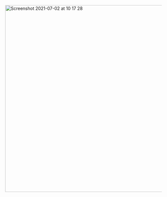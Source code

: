 <img width="601" alt="Screenshot 2021-07-02 at 10 17 28" src="https://user-images.githubusercontent.com/74914922/124289824-06560000-db53-11eb-9ec9-b02f237cad06.png">
